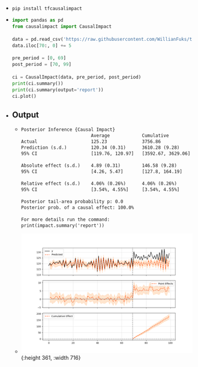 - ```
  pip install tfcausalimpact
  ```
- ```python
  import pandas as pd
  from causalimpact import CausalImpact
  
  data = pd.read_csv('https://raw.githubusercontent.com/WillianFuks/tfcausalimpact/master/tests/fixtures/arma_data.csv')[['y', 'X']]
  data.iloc[70:, 0] += 5
  
  pre_period = [0, 69]
  post_period = [70, 99]
  
  ci = CausalImpact(data, pre_period, post_period)
  print(ci.summary())
  print(ci.summary(output='report'))
  ci.plot()
  ```
- ## Output
	- ```
	  Posterior Inference {Causal Impact}
	                            Average            Cumulative
	  Actual                    125.23             3756.86
	  Prediction (s.d.)         120.34 (0.31)      3610.28 (9.28)
	  95% CI                    [119.76, 120.97]   [3592.67, 3629.06]
	  
	  Absolute effect (s.d.)    4.89 (0.31)        146.58 (9.28)
	  95% CI                    [4.26, 5.47]       [127.8, 164.19]
	  
	  Relative effect (s.d.)    4.06% (0.26%)      4.06% (0.26%)
	  95% CI                    [3.54%, 4.55%]     [3.54%, 4.55%]
	  
	  Posterior tail-area probability p: 0.0
	  Posterior prob. of a causal effect: 100.0%
	  
	  For more details run the command: print(impact.summary('report'))
	  ```
	- ![image.png](../assets/image_1650316734812_0.png){:height 361, :width 716}